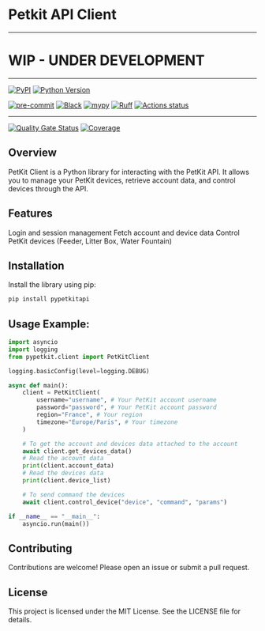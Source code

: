 # Petkit API Client

---

# WIP - UNDER DEVELOPMENT

---

[![PyPI](https://img.shields.io/pypi/v/pypetkitapi.svg)][pypi_]
[![Python Version](https://img.shields.io/pypi/pyversions/pypetkitapi)][python version]

[![pre-commit](https://img.shields.io/badge/pre--commit-enabled-brightgreen?logo=pre-commit&logoColor=white)][pre-commit]
[![Black](https://img.shields.io/badge/code%20style-black-000000.svg)][black]
[![mypy](https://img.shields.io/badge/mypy-checked-blue)](https://mypy.readthedocs.io/en/stable/)
[![Ruff](https://img.shields.io/endpoint?url=https://raw.githubusercontent.com/astral-sh/ruff/main/assets/badge/v2.json)](https://github.com/astral-sh/ruff)
[![Actions status](https://github.com/Jezza34000/py-petkit-api/workflows/CI/badge.svg)](https://github.com/Jezza34000/py-petkit-api/actions)

---

[![Quality Gate Status](https://sonarcloud.io/api/project_badges/measure?project=Jezza34000_py-petkit-api&metric=alert_status)](https://sonarcloud.io/summary/new_code?id=Jezza34000_py-petkit-api)
[![Coverage](https://sonarcloud.io/api/project_badges/measure?project=Jezza34000_py-petkit-api&metric=coverage)](https://sonarcloud.io/summary/new_code?id=Jezza34000_py-petkit-api)

[pypi_]: https://pypi.org/project/pypetkitapi/
[python version]: https://pypi.org/project/pypetkitapi
[pre-commit]: https://github.com/pre-commit/pre-commit
[black]: https://github.com/psf/black

## Overview

PetKit Client is a Python library for interacting with the PetKit API. It allows you to manage your PetKit devices, retrieve account data, and control devices through the API.

## Features

Login and session management
Fetch account and device data
Control PetKit devices (Feeder, Litter Box, Water Fountain)

## Installation

Install the library using pip:

```bash
pip install pypetkitapi
```

## Usage Example:

```python
import asyncio
import logging
from pypetkit.client import PetKitClient

logging.basicConfig(level=logging.DEBUG)

async def main():
    client = PetKitClient(
        username="username", # Your PetKit account username
        password="password", # Your PetKit account password
        region="France", # Your region
        timezone="Europe/Paris", # Your timezone
    )

    # To get the account and devices data attached to the account
    await client.get_devices_data()
    # Read the account data
    print(client.account_data)
    # Read the devices data
    print(client.device_list)

    # To send command the devices
    await client.control_device("device", "command", "params")

if __name__ == "__main__":
    asyncio.run(main())
```

## Contributing

Contributions are welcome! Please open an issue or submit a pull request.

## License

This project is licensed under the MIT License. See the LICENSE file for details.
